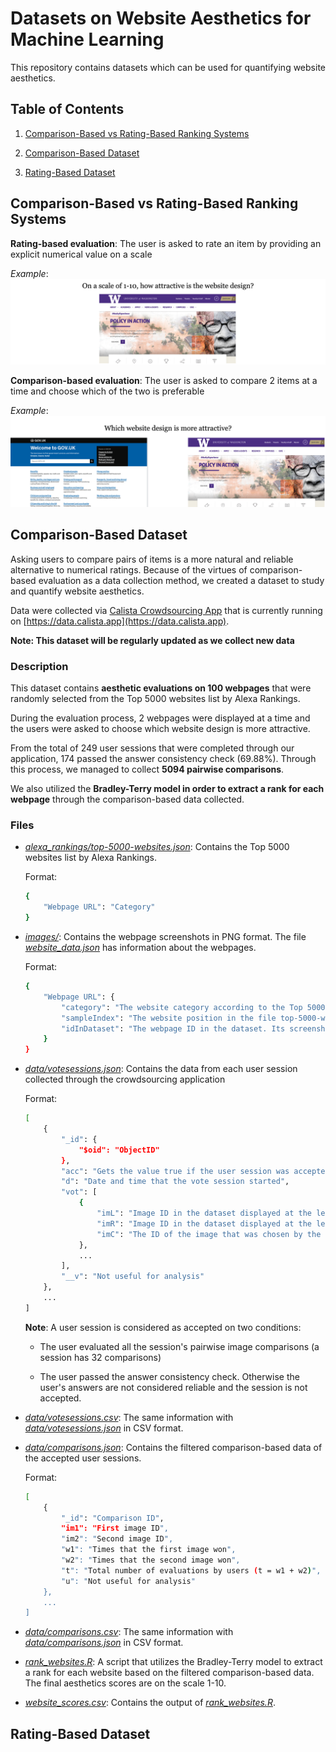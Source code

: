 # Datasets on Website Aesthetics for Machine Learning

This repository contains datasets which can be used for quantifying website aesthetics.

## Table of Contents

1. [Comparison-Based vs Rating-Based Ranking Systems](#comparison-based-vs-rating-based-ranking-systems)

2. [Comparison-Based Dataset](#comparison-based-dataset)
3. [Rating-Based Dataset](#rating-based-dataset)

## Comparison-Based vs Rating-Based Ranking Systems

**Rating-based evaluation**: The user is asked to rate an item by providing an explicit numerical value on a scale

*Example*:
![rating_based_evaluation_example](media/rating_based_evaluation.png)

**Comparison-based evaluation**: The user is asked to compare 2 items at a time and choose which of the two is preferable

*Example*:
![comparison_based_evaluation_example](media/comparison_based_evaluation.png)

## Comparison-Based Dataset

Asking users to compare pairs of items is a more natural and reliable alternative to numerical ratings. Because of the virtues of comparison-based evaluation as a data collection method, we created a dataset to study and quantify website aesthetics.

Data were collected via [Calista Crowdsourcing App](https://github.com/calista-ai/crowdsourcing-app) that is currently running on [https://data.calista.app](https://data.calista.app).

**Note: This dataset will be regularly updated as we collect new data**

### Description

This dataset contains **aesthetic evaluations on 100 webpages** that were randomly selected from the Top 5000 websites list by Alexa Rankings.

During the evaluation process, 2 webpages were displayed at a time and the users were asked to choose which website design is more attractive.

From the total of 249 user sessions that were completed through our application, 174 passed the answer consistency check (69.88%). Through this process, we managed to collect **5094 pairwise comparisons**.

We also utilized the **Bradley-Terry model in order to extract a rank for each webpage** through the comparison-based data collected.

### Files

* *[alexa_rankings/top-5000-websites.json](https://github.com/calista-ai/website-aesthetics-datasets/tree/master/comparison-based-dataset/alexa_rankings/top-5000-websites.json)*: Contains the Top 5000 websites list by Alexa Rankings.

    Format:

    ```bash
    {
        "Webpage URL": "Category"
    }
    ```

* *[images/](https://github.com/calista-ai/website-aesthetics-datasets/tree/master/comparison-based-dataset/images)*: Contains the webpage screenshots in PNG format. The file *[website_data.json](https://github.com/calista-ai/website-aesthetics-datasets/blob/master/comparison-based-dataset/images/website_data.json)* has information about the webpages.

    Format:

    ```bash
    {
        "Webpage URL": {
            "category": "The website category according to the Top 5000 Website list",
            "sampleIndex": "The website position in the file top-5000-websites.json",
            "idInDataset": "The webpage ID in the dataset. Its screenshot is ID.png"
        }
    }
    ```

* *[data/votesessions.json](https://github.com/calista-ai/website-aesthetics-datasets/blob/master/comparison-based-dataset/data/votesessions.json)*: Contains the data from each user session collected through the crowdsourcing application

    Format:

    ```bash
    [
        {
            "_id": {
                "$oid": "ObjectID"
            },
            "acc": "Gets the value true if the user session was accepted. Otherwise, false",
            "d": "Date and time that the vote session started",
            "vot": [
                {
                    "imL": "Image ID in the dataset displayed at the left side",
                    "imR": "Image ID in the dataset displayed at the left",
                    "imC": "The ID of the image that was chosen by the user"
                },
                ...
            ],
            "__v": "Not useful for analysis"
        },
        ...
    ]
    ```

    **Note**: A user session is considered as accepted on two conditions:

    * The user evaluated all the session's pairwise image comparisons (a session has 32 comparisons)

    * The user passed the answer consistency check. Otherwise the user's answers are not considered reliable and the session is not accepted.

* *[data/votesessions.csv](https://github.com/calista-ai/website-aesthetics-datasets/blob/master/comparison-based-dataset/data/votesessions.csv)*: The same information with *[data/votesessions.json](https://github.com/calista-ai/website-aesthetics-datasets/blob/master/comparison-based-dataset/data/votesessions.json)* in CSV format.

* *[data/comparisons.json](https://github.com/calista-ai/website-aesthetics-datasets/blob/master/comparison-based-dataset/data/comparisons.json)*: Contains the filtered comparison-based data of the accepted user sessions.

    Format:

    ```bash
    [
        {
            "_id": "Comparison ID",
            "im1": "First image ID",
            "im2": "Second image ID",
            "w1": "Times that the first image won",
            "w2": "Times that the second image won",
            "t": "Total number of evaluations by users (t = w1 + w2)",
            "u": "Not useful for analysis"
        },
        ...
    ]
    ```

* *[data/comparisons.csv](https://github.com/calista-ai/website-aesthetics-datasets/blob/master/comparison-based-dataset/data/comparisons.csv)*: The same information with *[data/comparisons.json](https://github.com/calista-ai/website-aesthetics-datasets/blob/master/comparison-based-dataset/data/comparisons.json)* in CSV format.

* *[rank_websites.R](https://github.com/calista-ai/website-aesthetics-datasets/blob/master/comparison-based-dataset/rank_websites.R)*: A script that utilizes the Bradley-Terry model to extract a rank for each website based on the filtered comparison-based data. The final aesthetics scores are on the scale 1-10.

* *[website_scores.csv](https://github.com/calista-ai/website-aesthetics-datasets/blob/master/comparison-based-dataset/website_scores.csv)*: Contains the output of *[rank_websites.R](https://github.com/calista-ai/website-aesthetics-datasets/blob/master/comparison-based-dataset/rank_websites.R)*.

## Rating-Based Dataset

